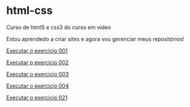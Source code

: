 # html-css
 Curso de html5 e css3 do curso em video 

 Estou aprendedo a criar sites e agora vou gerenciar meus repositórios!
 
<a href="https://alan-cleverson.github.io/html-css/exercicios/ex001/index.html"> Executar o exercicio 001 </a> <bh>

<a href="https://alan-cleverson.github.io/html-css/exercicios/ex002/index.html">Executar o exercicio 002 </a> <bh>

<a href="https://alan-cleverson.github.io/html-css/exercicios/ex003/index.html">Executar o exercicio 003<a><bh>

<a href="https://alan-cleverson.github.io/html-css/exercicios/ex004/index.html">Executar o exercicio 004</a><bh>

<a href="https://alan-cleverson.github.io/html-css/exercicios/ex021/index.html">Executar o exercicio 021</a>